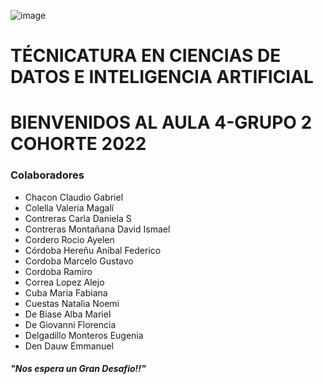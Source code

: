 ![image](https://user-images.githubusercontent.com/101228469/172445821-245dee9a-7c37-4f00-97b4-7c03965467f3.png)
# TÉCNICATURA EN CIENCIAS DE DATOS E INTELIGENCIA ARTIFICIAL
# BIENVENIDOS AL AULA 4-GRUPO 2 COHORTE 2022
### Colaboradores 
- Chacon Claudio Gabriel
- Colella Valeria Magalí
- Contreras Carla Daniela S
- Contreras Montañana David Ismael
- Cordero Rocio Ayelen
- Córdoba Hereñu Aníbal Federico
- Cordoba Marcelo Gustavo
- Cordoba Ramiro
- Correa Lopez Alejo
- Cuba Maria Fabiana
- Cuestas Natalia Noemi
- De Biase Alba Mariel
- De Giovanni Florencia
- Delgadillo Monteros Eugenia
- Den Dauw Emmanuel

#####                                           "Nos espera un Gran Desafio!!"